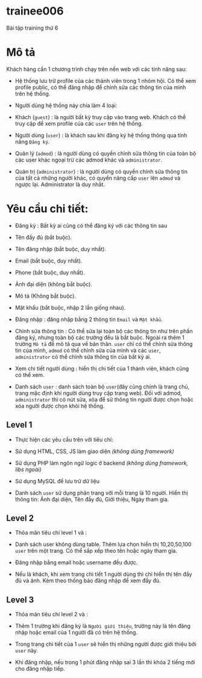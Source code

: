 # trainee006
Bài tập training thứ 6 

# Mô tả

Khách hàng cần 1 chương trình chạy trên nền web với các tính năng sau:

- Hệ thống lưu trữ profile của các thành viên trong 1 nhóm hội. Có thể xem profile public, có thể đăng nhập để chỉnh sửa các thông tin của mình trên hệ thống.

- Người dùng hệ thống này chia làm 4 loại:

 - Khách (`guest`) :  là người bất kỳ truy cập vào trang web. Khách có thể truy cập để xem profile của các `user` trên hệ thống.
 - Người dùng (`user`) : là khách sau khi đăng ký hệ thống thông qua tính năng `Đăng ký`.
 - Quản lý (`admod`) : là người dùng có quyền chỉnh sửa thông tin của toàn bộ các user khác ngoại trừ các admod khác và `administrator`.
 - Quản trị (`administrator`) :  là người dùng có quyền chỉnh sửa thông tin của tất cả những người khác, có quyền nâng cấp `user` lên `admod` và ngược lại. Administrator là duy nhất.

# Yêu cầu chi tiết:

- Đăng ký : Bất kỳ ai cũng có thể đăng ký với các thông tin sau
 
 - Tên đầy đủ (bắt buộc).
 - Tên đăng nhập (bắt buộc, duy nhất).
 - Email (bắt buộc, duy nhất).
 - Phone (bắt buộc, duy nhất).
 - Ảnh đại diện (không bắt buộc).
 - Mô tả (Không bắt buộc).
 - Mật khẩu (bắt buộc, nhập 2 lần giống nhau).

- Đăng nhập : đăng nhập bằng 2 thông tin `Email` và `Mật khẩu`.

- Chỉnh sửa thông tin : Có thể sửa lại toàn bộ các thông tin như trên phần đăng ký, nhưng toàn bộ các trường đều là bắt buộc. Ngoài ra thêm 1 trường `Mô tả` để mô tả qua về bản thân. `user` chỉ có thể chỉnh sửa thông tin của mình, `admod` có thể chỉnh sửa của mình và các `user`, `administrator` có thể chỉnh sửa thông tin của bất kỳ ai.

- Xem chi tiết người dùng : hiển thị chi tiết của 1 thành viên, khách cũng có thể xem.
- Danh sách `user` :  danh sách toàn bộ `user`(đây cũng chính là trang chủ, trang mặc định khi người dùng truy cập trang web). Đối với admod, `administrator` thì có nút sửa, xóa để sử thông tin người được chọn hoặc xóa người được chọn khỏi hệ thống.

## Level 1

- Thực hiện các yêu cầu trên với tiêu chí:

 - Sử dụng HTML, CSS, JS làm giao diện _(không dùng framework)_
 - Sử dụng PHP làm ngôn ngữ logic ở backend _(không dùng framework, libs ngoài)_
 - Sử dụng MySQL để lưu trữ dữ liệu
 - Danh sách `user` sử dụng phân trang với mỗi trang là 10 người. Hiển thị thông tin: Ảnh đại diện, Tên đầy đủ, Giới thiệu, Ngày tham gia.

## Level 2

- Thỏa mãn tiêu chí level 1 và :

 - Danh sách user không dùng table. Thêm lựa chọn hiển thị 10,20,50,100 `user` trên một trang. Có thể sắp xếp theo tên hoặc ngày tham gia.
 - Đăng nhập bằng email hoặc username đều được.
 - Nếu là khách, khi xem trang chi tiết 1 người dùng thì chỉ hiển thị tên đầy đủ và ảnh. Kèm theo thống báo đăng nhập để xem đầy đủ.
 
## Level 3

- Thỏa mãn tiêu chí level 2 và :

 - Thêm 1 trường khi đăng ký là `Người giới thiệu`, trường này là tên đăng nhập hoặc email của 1 người đã có trên hệ thống.
 - Trong trang chi tiết của 1 `user` sẽ hiển thị những người được giới thiệu bởi `user` này.
 - Khi đăng nhập, nếu trong 1 phút đăng nhập sai 3 lần thì khóa 2 tiếng mới cho đăng nhập tiếp.
 
